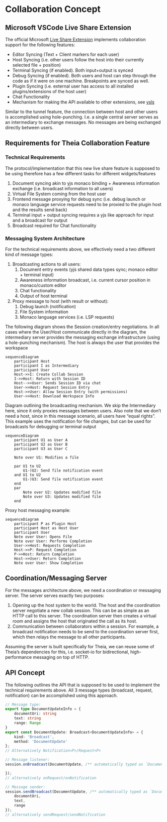 # Collaboration Concept

## Microsoft VSCode Live Share Extension

The official Microsoft [Live Share Extension](https://visualstudio.microsoft.com/services/live-share/) implements collaboration support for the following features:

- Editor Syncing (Text + Client markers for each user)
- Host Syncing (i.e. other users follow the host into their currently selected file + position)
- Terminal Syncing (if enabled). Both input+output is synced
- Debug Syncing (if enabled). Both users and host can step through the code as if it were on one machine. Breakpoints are synced as well.
- Plugin Syncing (i.e. external user has access to all installed plugins/extensions of the host user)
- Chat Functionality
- Mechanism for making the API available to other extensions, see [vsls](https://www.npmjs.com/package/vsls)

Similar to the tunnel feature, the connection between host and other users is accomplished using hole-punching.
I.e. a single central server serves as an intermediary to exchange messages. No messages are being exchanged directly between users. 

## Requirements for Theia Collaboration Feature

### Technical Requirements

The protocol/implementation that this new live share feature is supposed to be using therefore has a few different tasks for different widgets/features

1. Document syncing akin to yjs monaco binding + Awareness information exchange (i.e. broadcast information to all users)
2. Virtual File System coming from the host user
3. Frontend message proxying for debug sync (i.e. debug launch or monaco language service requests need to be proxied to the plugin host and the results send back)
4. Terminal input + output syncing requires a yjs like approach for input and a broadcast for output
5. Broadcast required for Chat functionality

### Messaging System Architecture

For the technical requirements above, we effectively need a two different kind of message types:

1. Broadcasting actions to all users:
    1. Document entry events (yjs shared data types sync; monaco editor + terminal input)
    2. Awareness information broadcast, i.e. current cursor position in monaco/custom editor
    3. Chat functionality
    4. Output of host terminal
2. Proxy message to host (with result or without):
    1. Debug launch (notification)
    2. File System information
    3. Monaco language services (i.e. LSP requests)

The following diagram shows the Session creation/entry negotiations. In all cases where the User/Host communicate directly in the diagram, the intermediary server provides the messaging exchange infrastructure (using a hole-punching mechanism). The host is always the user that provides the workspace

```mermaid
sequenceDiagram
    participant Host
    participant I as Intermediary
    participant User
    Host->>I: Create Collab Session
    I->>Host: Return with Session ID
    Host-->>User: Sends Session ID via chat
    User->>Host: Request Session Entry
    Host->>User: Allow Session Entry (with permissions)
    User->>Host: Download Workspace Info
```

Diagram outlining the broadcasting mechanism. We skip the Intermediary here, since it only proxies messages between users. Also note that we don’t need a host, since in this message scenario, all users have “equal rights”. This example uses the notification for file changes, but can be used for broadcasts for debugging or terminal output

```mermaid
sequenceDiagram
    participant U1 as User A
    participant U2 as User B
    participant U3 as User C
  
    Note over U1: Modifies a file
	
    par U1 to U2
        U1-)U2: Send file notification event
    and U1 to U2
        U1-)U3: Send file notification event
    end
    par 
        Note over U2: Updates modified file
        Note over U3: Updates modified file
    end 
```

Proxy host messaging example:

```mermaid
sequenceDiagram
    participant P as Plugin Host
    participant Host as Host User
    participant User
    Note over User: Opens File
    Note over User: Performs Completion
    User->>Host: Requests Completion
    Host->>P: Request Completion
    P->>Host: Return Completion
    Host->>User: Return Completion
    Note over User: Show Completion
```

## Coordination/Messaging Server

For the messages architecture above, we need a coordination or messaging server. The server serves exactly two purposes:

1. Opening up the host system to the world. The host and the coordination server negotiate a new collab session. This can be as simple as an HTTP call to this server. The coordination server then creates a virtual room and assigns the host that originated the call as its host.
2. Communication between collaborators within a session. For example, a broadcast notification needs to be send to the coordination server first, which then relays the message to all other participants.

Assuming the server is built specifically for Theia, we can reuse some of Theia’s dependencies for this, i.e. socket-io for bidirectional, high-performance messaging on top of HTTP.


## API Concept

The following outlines the API that is supposed to be used to implement the technical requirements above.
All 3 message types (broadcast, request, notification) can be accomplished using this approach.

```ts
// Message type:
export type DocumentUpdateInfo = {
    documentUri: string
    text: string
    range: Range
}
export const DocumentUpdate: Broadcast<DocumentUpdateInfo> = { 
    kind: 'Broadcast', 
    method: 'DocumentUpdate' 
};
// Alternatively Notification<P>/Request<P>

// Message listener:
session.onBroadcast(DocumentUpdate, /** automatically typed as `DocumentUpdateInfo` */ updateInfo => {

});
// alternatively onRequest/onNotification

// Message sender:
session.sendBroadcast(DocumentUpdate, /** automatically typed as `DocumentUpdateInfo` */ {
    documentUri,
    text,
    range
});
// alternatively sendRequest/sendNotification
```
